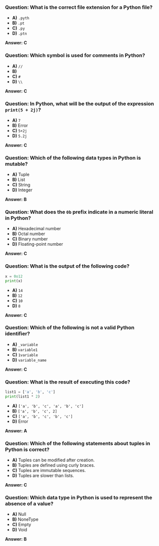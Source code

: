 ### Question: What is the correct file extension for a Python file?

- **A)** `.pyth`
- **B)** `.pt`
- **C)** `.py`
- **D)** `.ptn`

**Answer:** **C**

### Question: Which symbol is used for comments in Python?

- **A)** `//`
- **B)**
- **C)** `#`
- **D)** `\\`

**Answer:** **C**

### Question: In Python, what will be the output of the expression `print(5 + 2j)`?

- **A)** `7`
- **B)** Error
- **C)** `5+2j`
- **D)** `5.2j`

**Answer:** **C**

### Question: Which of the following data types in Python is mutable?

- **A)** Tuple
- **B)** List
- **C)** String
- **D)** Integer

**Answer:** **B**

### Question: What does the `0b` prefix indicate in a numeric literal in Python?

- **A)** Hexadecimal number
- **B)** Octal number
- **C)** Binary number
- **D)** Floating-point number

**Answer:** **C**

### Question: What is the output of the following code?

```python
x = 0o12
print(x)
```

- **A)** `14`
- **B)** `12`
- **C)** `10`
- **D)** `8`

**Answer:** **C**

### Question: Which of the following is **not** a valid Python identifier?

- **A)** `_variable`
- **B)** `variable1`
- **C)** `1variable`
- **D)** `variable_name`

**Answer:** **C**

### Question: What is the result of executing this code?

```python
list1 = ['a', 'b', 'c']
print(list1 * 2)
```

- **A)** `['a', 'b', 'c', 'a', 'b', 'c']`
- **B)** `['a', 'b', 'c', 2]`
- **C)** `['a', 'b', 'c', 'b', 'c']`
- **D)** Error

**Answer:** **A**

### Question: Which of the following statements about tuples in Python is correct?

- **A)** Tuples can be modified after creation.
- **B)** Tuples are defined using curly braces.
- **C)** Tuples are immutable sequences.
- **D)** Tuples are slower than lists.

**Answer:** **C**

### Question: Which data type in Python is used to represent the absence of a value?

- **A)** Null
- **B)** NoneType
- **C)** Empty
- **D)** Void

**Answer:** **B**
